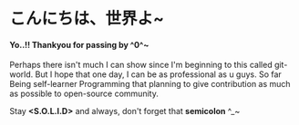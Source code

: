 # こんにちは、世界よ~

#### Yo..!! Thankyou for passing by ^0^~ 
Perhaps there isn't much I can show since I'm beginning to this called git-world.
But I hope that one day, I can be as professional as u guys. 
So far Being self-learner Programming that planning to give contribution as much as possible to open-source community.
 
Stay __<S.O.L.I.D>__ and always, don't forget that __semicolon__ ^_~
